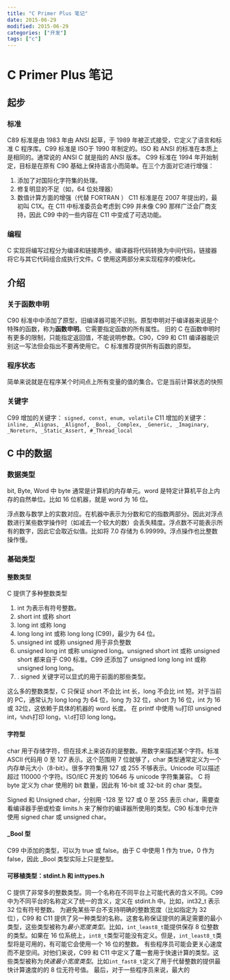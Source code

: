 ```yaml
---
title: "C Primer Plus 笔记"
date: 2015-06-29
modified: 2015-06-29
categories: ["开发"]
tags: ["c"]
---
```


# C Primer Plus 笔记

## 起步
### 标准
C89 标准是由 1983 年由 ANSI 起草，于 1989 年被正式接受，它定义了语言和标准 C 程序库。C99 标准是 ISO于 1990 年制定的。ISO 和 ANSI 的标准在本质上是相同的。通常说的 ANSI C 就是指的 ANSI 版本。
C99 标准在 1994 年开始制定，目标是在原有 C90 基础上保持语言小而简单。在三个方面对它进行增强：
 1. 添加了对国际化字符集的处理。
 2. 修复明显的不足（如，64 位处理器）
 3. 数值计算方面的增强（代替 FORTRAN ）
C11 标准是在 2007 年提出的，最初叫 C1X。在 C11 中标准委员会考虑到 C99 并未像 C90 那样广泛会厂商支持，因此 C99 中的一些内容在 C11 中变成了可选功能。

### 编程
C 实现将编写过程分为编译和链接两步。编译器将代码转换为中间代码，链接器将它与其它代码组合成执行文件。C 使用这两部分来实现程序的模块化。

## 介绍
### 关于函数申明
C90 标准中中添加了原型，旧编译器可能不识别。原型申明对于编译器来说是个特殊的函数，称为**函数申明**。它需要指定函数的所有属性。
旧的 C 在函数申明时有更多的限制，只能指定返回值，不能说明参数。C90，C99 和 C11 编译器能识别这一写法但会指出不要再使用它。
C 标准推荐提供所有函数的原型。

### 程序状态
简单来说就是在程序某个时间点上所有变量的值的集合。它是当前计算状态的快照

### 关键字
C99 增加的关键字：
`signed, const, enum, volatile`
C11 增加的关键字：
`inline, _Alignas, _Alignof, _Bool, _Complex, _Generic, _Imaginary, _Noreturn, _Static_Assert, #_Thread_local`

## C 中的数据
### 数据类型
bit, Byte, Word 中 byte 通常是计算机的内存单元。word 是特定计算机平台上内存的自然单位。比如 16 位机器，就是 word 为 16 位。

浮点数与数学上的实数对应。在机器中表示为分数和它的指数两部分。因此对浮点数进行某些数学操作时（如减去一个较大的数）会丢失精度。浮点数不可能表示所有的数字，因此它会取近似值。比如将 7.0 存储为 6.99999。浮点操作也比整数操作慢。

### 基础类型
#### 整数类型
C 提供了多种整数类型
 1. int 为表示有符号整数。
 2. short int 或称 short
 3. long int 或称 long
 4. long long int 或称 long long (C99)，最少为 64 位。
 5. unsigned int 或称 unsigned 用于非负整数
 6. unsigned long int 或称 unsigned long。unsigned short int 或称 unsigned short 都来自于 C90 标准。C99 还添加了 unsigned long long int 或称 unsigned long long。
 7. . signed 关键字可以显式的用于前面的那些类型。
 
这么多的整数类型，C 只保证 short 不会比 int 长，long 不会比 int 短。对于当前的 PC，通常认为 long long 为 64 位，long 为 32 位，short 为 16 位，int 为 16 或 32位，这依赖于具体的机器的 word 长度。
在 printf 中使用 `%u`打印 unsigned int，`%hd%`打印 long，`%ld`打印 long long。

#### 字符型
char 用于存储字符，但在技术上来说存的是整数。用数字来描述某个字符。标准 ASCII 代码用 0 至 127 表示。这个范围用 7 位就够了，char 类型通常定义为一个内存单元大小（8-bit）。很多字符集用 127 或 255 不够表示。Unicode 可以描述超过 110000 个字符。ISO/IEC 开发的 10646 与 unicode 字符集兼容。
C 将 byte 定义为 char 使用的 bit 数量，因此有 16-bit 或 32-bit 的 char 类型。

Signed 和 Unsigned char，分别用 -128 至 127 或 0 至 255 表示 char，需要查看编译器手册或检查 limits.h 来了解你的编译器所使用的类型。C90 标准中允许使用 signed char 或 unsigned char。

#### _Bool 型
C99 中添加的类型，可以为 true 或 false。由于 C 中使用 1 作为 true，0 作为 false，因此 _Bool 类型实际上只是整型。

#### 可移植类型：stdint.h 和 inttypes.h
C 提供了非常多的整数类型。同一个名称在不同平台上可能代表的含义不同。C99 中为不同平台的名称定义了统一的含义，定义在 stdint.h 中。比如，int32_t 表示 32 位有符号整数。
为避免某些平台不支持明确的整数宽度（比如指定为 32 位），C99 和 C11 提供了另一种类型的名称。这套名称保证提供的满足需要的最小类型，这些类型被称为*最小宽度类型*。比如，`int_least8_t`能提供保存 8 位整数的类型。如果在 16 位系统上，`int8_t`类型可能没有定义。但是，`int_least8_t`类型将是可用的，有可能它会使用一个 16 位的整数。
有些程序员可能会更关心速度而不是空间。对他们来说，C99 和 C11 中定义了鼍一套用于快速计算的类型。这些类型被称为*快速最小宽度类型*。比如`int_fast8_t`定义了用于代替整数的提供最快计算速度的的 8 位无符号值。
最后，对于一些程序员来说，最大的


